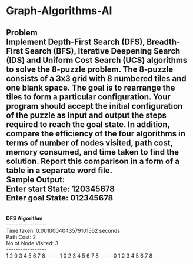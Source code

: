 # Graph-Algorithms-AI
Problem
<br>
Implement Depth-First Search (DFS), Breadth-First Search (BFS), Iterative Deepening Search (IDS) and Uniform
Cost Search (UCS) algorithms to solve the 8-puzzle problem. The 8-puzzle consists of a 3x3 grid with 8 numbered
tiles and one blank space. The goal is to rearrange the tiles to form a particular configuration. Your program
should accept the initial configuration of the puzzle as input and output the steps required to reach the goal state.
In addition, compare the efficiency of the four algorithms in terms of number of nodes visited, path cost,
memory consumed, and time taken to find the solution. Report this comparison in a form of a table in a separate
word file.
<br>
Sample Output: 
<br>
Enter start State: 120345678
<br>
Enter goal State: 012345678
<br>
-----------------
<br>
<strong>DFS Algorithm</strong>
<br>
-----------------
<br>
Time taken: 0.0010004043579101562 seconds
<br>
Path Cost: 2
<br>
No of Node Visited: 3
<br>
-----------------
<br>
1 2 0
3 4 5
6 7 8
-----
1 0 2
3 4 5
6 7 8
-----
0 1 2
3 4 5
6 7 8
-----
